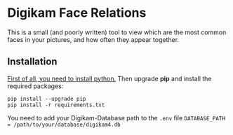 # Digikam Face Relations
This is a small (and poorly written) tool to view which are the most common faces in your pictures, and how often they appear together.

## Installation
[First of all, you need to install python.](https://www.python.org/downloads/)
Then upgrade **pip** and install the required packages:
```
pip install --upgrade pip
pip install -r requirements.txt
```
You need to add your Digikam-Database path to the `.env` file `DATABASE_PATH = /path/to/your/database/digikam4.db`